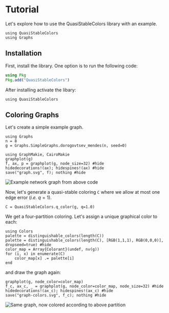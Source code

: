 # Tutorial

Let's explore how to use the QuasiStableColors library with an example.

```@setup libraries
using QuasiStableColors
using Graphs
```


## Installation
First, install the library. One option is to run the following code:
```julia
using Pkg
Pkg.add("QuasiStableColors")
```
After installing activate the libary:
```@example coloring
using QuasiStableColors
```
## Coloring Graphs
Let's create a simple example graph.

```@example coloring
using Graphs
n = 8
g = Graphs.SimpleGraphs.dorogovtsev_mendes(n, seed=0)

using GraphMakie, CairoMakie
graphplot(g)
f, ax, p = graphplot(g, node_size=32) #hide
hidedecorations!(ax); hidespines!(ax) #hide
save("graph.svg", f); nothing #hide
```

![Example network graph from above code](graph.svg)

Now, let's generate a quasi-stable coloring `C` where we allow at most one edge error (*i.e.* $q=1$).
```@example coloring
C = QuasiStableColors.q_color(g, q=1.0)
```

We get a four-partition coloring. Let's assign a unique graphical color to each:

```@example coloring
using Colors
palette = distinguishable_colors(length(C))
palette = distinguishable_colors(length(C), [RGB(1,1,1), RGB(0,0,0)], dropseed=true) #hide
color_map = Array{Colorant}(undef, nv(g))
for (i, x) in enumerate(C)
    color_map[x] .= palette[i]
end 
```
and draw the graph again:
```@example coloring
graphplot(g, node_color=color_map)
f_c, ax_c, _ = graphplot(g, node_color=color_map, node_size=32) #hide
hidedecorations!(ax_c); hidespines!(ax_c) #hide
save("graph-colors.svg", f_c); nothing #hide
```

![Same graph, now colored according to above partition](graph-colors.svg)
